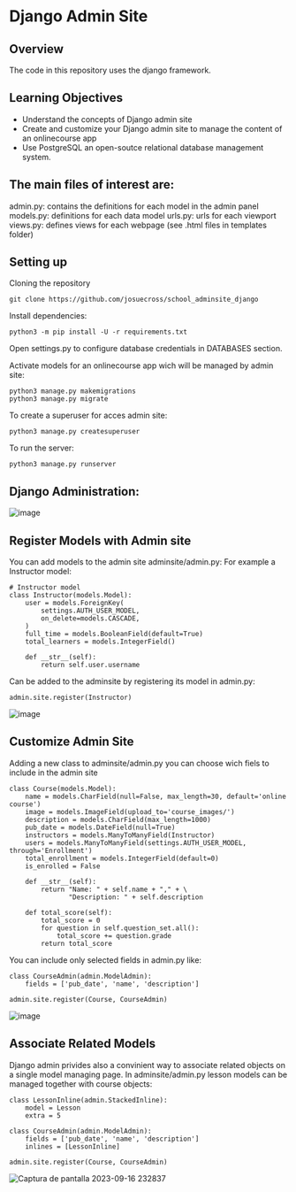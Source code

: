 # Django Admin Site

## Overview
The code in this repository uses the django framework.

## Learning Objectives
* Understand the concepts of Django admin site
* Create and customize your Django admin site to manage the content of an onlinecourse app
* Use PostgreSQL an open-soutce relational database management system.

## The main files of interest are:

admin.py: contains the definitions for each model in the admin panel
models.py: definitions for each data model
urls.py: urls for each viewport
views.py: defines views for each webpage (see .html files in templates folder)

## Setting up

Cloning the repository
```
git clone https://github.com/josuecross/school_adminsite_django
```

Install dependencies:
```
python3 -m pip install -U -r requirements.txt
```

Open settings.py to configure database credentials in DATABASES section.

Activate models for an onlinecourse app wich will be managed by admin site:
```
python3 manage.py makemigrations
python3 manage.py migrate
```

To create a superuser for acces admin site:
```
python3 manage.py createsuperuser
```

To run the server:
```
python3 manage.py runserver
```


## Django Administration:

![image](https://github.com/josuecross/adminsite_django/assets/85675115/c6a2f919-a5ce-4239-afd8-f8d3c1db3c6d)


## Register Models with Admin site
You can add models to the admin site adminsite/admin.py: For example a Instructor model:

```
# Instructor model
class Instructor(models.Model):
    user = models.ForeignKey(
        settings.AUTH_USER_MODEL,
        on_delete=models.CASCADE,
    )
    full_time = models.BooleanField(default=True)
    total_learners = models.IntegerField()

    def __str__(self):
        return self.user.username

```

Can be added to the adminsite by registering its model in admin.py:
```
admin.site.register(Instructor)
```

![image](https://github.com/josuecross/adminsite_django/assets/85675115/67559d78-1155-4911-a535-091620eb3f43)

## Customize Admin Site

Adding a new class to adminsite/admin.py you can choose wich fiels to include in the admin site
```
class Course(models.Model):
    name = models.CharField(null=False, max_length=30, default='online course')
    image = models.ImageField(upload_to='course_images/')
    description = models.CharField(max_length=1000)
    pub_date = models.DateField(null=True)
    instructors = models.ManyToManyField(Instructor)
    users = models.ManyToManyField(settings.AUTH_USER_MODEL, through='Enrollment')
    total_enrollment = models.IntegerField(default=0)
    is_enrolled = False

    def __str__(self):
        return "Name: " + self.name + "," + \
               "Description: " + self.description

    def total_score(self):
        total_score = 0
        for question in self.question_set.all():
            total_score += question.grade
        return total_score
```

You can include only selected fields in admin.py like:
```
class CourseAdmin(admin.ModelAdmin):
    fields = ['pub_date', 'name', 'description']

admin.site.register(Course, CourseAdmin)
```
![image](https://github.com/josuecross/adminsite_django/assets/85675115/40c7f0cd-83c7-4170-bfb4-51b4b27b5eb3)


## Associate Related Models

Django admin privides also a convinient way to associate related objects on a single model managing page.
In adminsite/admin.py lesson models can be managed together with course objects:
```
class LessonInline(admin.StackedInline):
    model = Lesson 
    extra = 5

class CourseAdmin(admin.ModelAdmin):
    fields = ['pub_date', 'name', 'description']
    inlines = [LessonInline]

admin.site.register(Course, CourseAdmin)
```
![Captura de pantalla 2023-09-16 232837](https://github.com/josuecross/adminsite_django/assets/85675115/1a5dc56d-6b1c-448e-a84a-43cd14dd705a)






